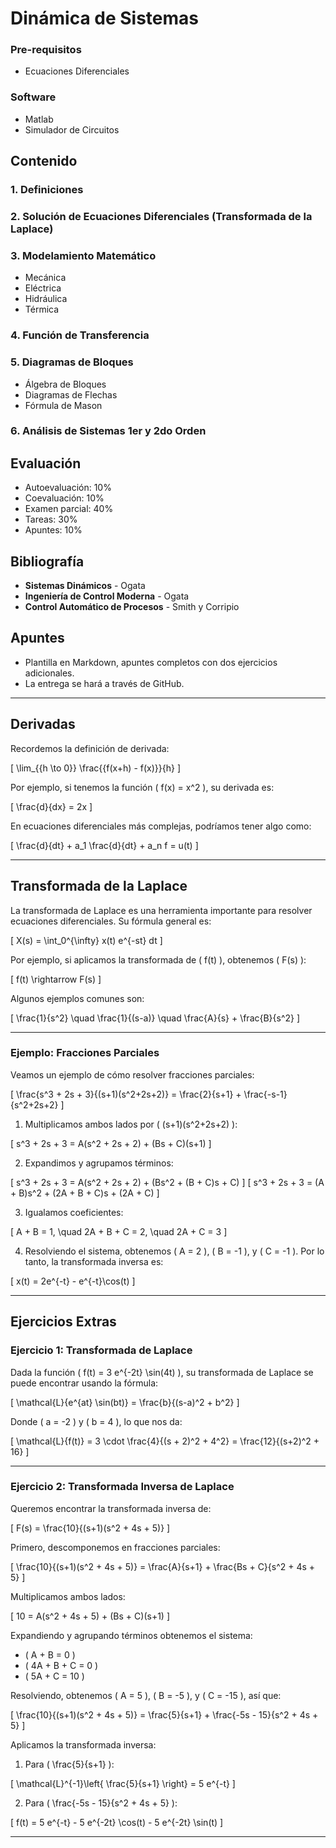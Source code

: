 # Dinámica de Sistemas

### Pre-requisitos
- Ecuaciones Diferenciales

### Software
- Matlab
- Simulador de Circuitos

## Contenido

### 1. Definiciones
### 2. Solución de Ecuaciones Diferenciales (Transformada de la Laplace)
### 3. Modelamiento Matemático
- Mecánica
- Eléctrica
- Hidráulica
- Térmica
### 4. Función de Transferencia
### 5. Diagramas de Bloques
- Álgebra de Bloques
- Diagramas de Flechas
- Fórmula de Mason
### 6. Análisis de Sistemas 1er y 2do Orden

## Evaluación

- Autoevaluación: 10%
- Coevaluación: 10%
- Examen parcial: 40%
- Tareas: 30%
- Apuntes: 10%

## Bibliografía

- **Sistemas Dinámicos** - Ogata
- **Ingeniería de Control Moderna** - Ogata
- **Control Automático de Procesos** - Smith y Corripio

## Apuntes

- Plantilla en Markdown, apuntes completos con dos ejercicios adicionales.
- La entrega se hará a través de GitHub.

---

## Derivadas

Recordemos la definición de derivada:

\[
\lim_{{h \to 0}} \frac{{f(x+h) - f(x)}}{h}
\]

Por ejemplo, si tenemos la función \( f(x) = x^2 \), su derivada es:

\[
\frac{d}{dx} = 2x
\]

En ecuaciones diferenciales más complejas, podríamos tener algo como:

\[
\frac{d}{dt} + a_1 \frac{d}{dt} + a_n f = u(t)
\]

---

## Transformada de la Laplace

La transformada de Laplace es una herramienta importante para resolver ecuaciones diferenciales. Su fórmula general es:

\[
X(s) = \int_0^{\infty} x(t) e^{-st} dt
\]

Por ejemplo, si aplicamos la transformada de \( f(t) \), obtenemos \( F(s) \):

\[
f(t) \rightarrow F(s)
\]

Algunos ejemplos comunes son:

\[
\frac{1}{s^2} \quad \frac{1}{(s-a)} \quad \frac{A}{s} + \frac{B}{s^2}
\]

---

### Ejemplo: Fracciones Parciales

Veamos un ejemplo de cómo resolver fracciones parciales:

\[
\frac{s^3 + 2s + 3}{(s+1)(s^2+2s+2)} = \frac{2}{s+1} + \frac{-s-1}{s^2+2s+2}
\]

1. Multiplicamos ambos lados por \( (s+1)(s^2+2s+2) \):

\[
s^3 + 2s + 3 = A(s^2 + 2s + 2) + (Bs + C)(s+1)
\]

2. Expandimos y agrupamos términos:

\[
s^3 + 2s + 3 = A(s^2 + 2s + 2) + (Bs^2 + (B + C)s + C)
\]
\[
s^3 + 2s + 3 = (A + B)s^2 + (2A + B + C)s + (2A + C)
\]

3. Igualamos coeficientes:

\[
A + B = 1, \quad 2A + B + C = 2, \quad 2A + C = 3
\]

4. Resolviendo el sistema, obtenemos \( A = 2 \), \( B = -1 \), y \( C = -1 \). Por lo tanto, la transformada inversa es:

\[
x(t) = 2e^{-t} - e^{-t}\cos(t)
\]

---

## **Ejercicios Extras**

### Ejercicio 1: Transformada de Laplace

Dada la función \( f(t) = 3 e^{-2t} \sin(4t) \), su transformada de Laplace se puede encontrar usando la fórmula:

\[
\mathcal{L}\{e^{at} \sin(bt)\} = \frac{b}{(s-a)^2 + b^2}
\]

Donde \( a = -2 \) y \( b = 4 \), lo que nos da:

\[
\mathcal{L}\{f(t)\} = 3 \cdot \frac{4}{(s + 2)^2 + 4^2} = \frac{12}{(s+2)^2 + 16}
\]

---

### Ejercicio 2: Transformada Inversa de Laplace

Queremos encontrar la transformada inversa de:

\[
F(s) = \frac{10}{(s+1)(s^2 + 4s + 5)}
\]

Primero, descomponemos en fracciones parciales:

\[
\frac{10}{(s+1)(s^2 + 4s + 5)} = \frac{A}{s+1} + \frac{Bs + C}{s^2 + 4s + 5}
\]

Multiplicamos ambos lados:

\[
10 = A(s^2 + 4s + 5) + (Bs + C)(s+1)
\]

Expandiendo y agrupando términos obtenemos el sistema:

- \( A + B = 0 \)
- \( 4A + B + C = 0 \)
- \( 5A + C = 10 \)

Resolviendo, obtenemos \( A = 5 \), \( B = -5 \), y \( C = -15 \), así que:

\[
\frac{10}{(s+1)(s^2 + 4s + 5)} = \frac{5}{s+1} + \frac{-5s - 15}{s^2 + 4s + 5}
\]

Aplicamos la transformada inversa:

1. Para \( \frac{5}{s+1} \):

\[
\mathcal{L}^{-1}\left\{ \frac{5}{s+1} \right\} = 5 e^{-t}
\]

2. Para \( \frac{-5s - 15}{s^2 + 4s + 5} \):

\[
f(t) = 5 e^{-t} - 5 e^{-2t} \cos(t) - 5 e^{-2t} \sin(t)
\]

---

